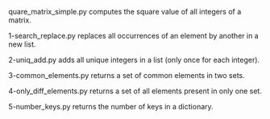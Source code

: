 quare_matrix_simple.py computes the square value of all integers of a matrix.

1-search_replace.py  replaces all occurrences of an element by another in a new list.

2-uniq_add.py  adds all unique integers in a list (only once for each integer).

3-common_elements.py returns a set of common elements in two sets.

4-only_diff_elements.py  returns a set of all elements present in only one set.

5-number_keys.py returns the number of keys in a dictionary.
